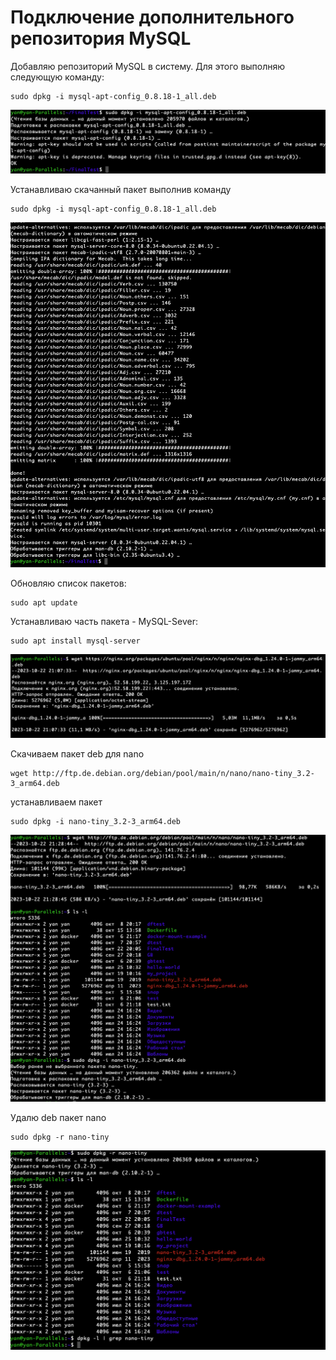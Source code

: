 # Подключение дополнительного репозитория MySQL
Добавляю репозиторий MySQL в систему. Для этого выполняю следующую команду:
```
sudo dpkg -i mysql-apt-config_0.8.18-1_all.deb
```
![Alt text](image-1.png)

Устанавливаю скачанный пакет выполнив команду
```
sudo dpkg -i mysql-apt-config_0.8.18-1_all.deb
```
![Alt text](image-2.png)

Обновляю список пакетов:
```
sudo apt update
```
Устанавливаю часть пакета - MySQL-Sever:
```
sudo apt install mysql-server
```
![Alt text](image-3.png)

Скачиваем пакет deb для nano 
```
wget http://ftp.de.debian.org/debian/pool/main/n/nano/nano-tiny_3.2-3_arm64.deb
```
устанавливаем пакет
```
sudo dpkg -i nano-tiny_3.2-3_arm64.deb
```
![Alt text](image-4.png)

Удалю deb пакет nano
```
sudo dpkg -r nano-tiny
```
![Alt text](image-5.png)